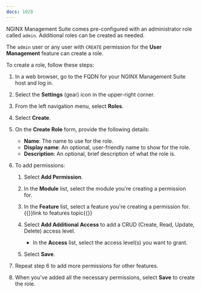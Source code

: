 ```yaml
---
docs: 1028
---
```


NGINX Management Suite comes pre-configured with an administrator role called `admin`. Additional roles can be created as needed.

The `admin` user or any user with `CREATE` permission for the **User Management** feature can create a role.

To create a role, follow these steps:

1. In a web browser, go to the FQDN for your NGINX Management Suite host and log in.
2. Select the **Settings** (gear) icon in the upper-right corner.
3. From the left navigation menu, select **Roles**.
4. Select **Create**.
5. On the **Create Role** form, provide the following details:

   - **Name**: The name to use for the role.
   - **Display name**: An optional, user-friendly name to show for the role.
   - **Description**: An optional, brief description of what the role is.

6. To add permissions:

   1. Select **Add Permission**.
   2. In the **Module** list, select the module you're creating a permission for.
   3. In the **Feature** list, select a feature you're creating a permission for. {{<comment>}}link to features topic{{</comment>}}
   4. Select **Add Additional Access** to add a CRUD (Create, Read, Update, Delete) access level.

      - In the **Access** list, select the access level(s) you want to grant.

   5. Select **Save**.

7. Repeat step 6 to add more permissions for other features.
8. When you've added all the necessary permissions, select **Save** to create the role.
